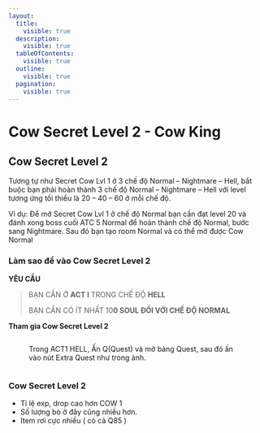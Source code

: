 ```yaml
---
layout:
  title:
    visible: true
  description:
    visible: true
  tableOfContents:
    visible: true
  outline:
    visible: true
  pagination:
    visible: true
---
```


# Cow Secret Level 2 - Cow King

## Cow Secret Level 2

Tương tự như Secret Cow Lvl 1 ở 3 chế độ Normal – Nightmare – Hell, bắt buộc bạn phải hoàn thành 3 chế độ Normal – Nightmare – Hell với level tương ứng tối thiểu là 20 – 40 – 60 ở mỗi chế độ.

Ví dụ: Để mở Secret Cow Lvl 1 ở chế độ Normal bạn cần đạt level 20 và đánh xong boss cuối ATC 5 Normal để hoàn thành chế độ Normal, bước sang Nightmare. Sau đó bạn tạo room Normal và có thể mở được Cow Normal

### **Làm sao để vào Cow Secret Level 2** <a href="#lam-sao-de-vao-cow-secret-level-2" id="lam-sao-de-vao-cow-secret-level-2"></a>

**YÊU CẦU**

> BẠN CẦN Ở **ACT I** TRONG CHẾ ĐỘ **HELL**
>
> BẠN CẦN CÓ ÍT NHẤT 10**0 SOUL ĐỐI VỚI CHẾ ĐỘ NORMAL**

**Tham gia Cow Secret Level 2**

<figure><img src="https://i0.wp.com/diablo2-vn.com/tm/app/uploads/2024/02/extra.webp?resize=756%2C567&#x26;ssl=1" alt=""><figcaption><p>Trong ACT1 HELL, Ấn Q(Quest) và mở bảng Quest, sau đó ấn vào nút Extra Quest như trong ảnh.</p></figcaption></figure>

<figure><img src="https://i0.wp.com/diablo2-vn.com/tm/app/uploads/2024/02/image2.png?resize=1002%2C703&#x26;ssl=1" alt=""><figcaption></figcaption></figure>

### **Cow Secret Level 2** <a href="#cow-secret-level-2" id="cow-secret-level-2"></a>

* Tỉ lệ exp, drop cao hơn COW 1
* Số lượng bò ở đây cũng nhiều hơn.
* Item rơi cực nhiều ( có cả Q85 )
